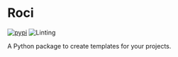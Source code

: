 # Roci

[![pypi](https://img.shields.io/pypi/v/roci.svg)](https://pypi.org/project/roci/)
![Linting](https://github.com/andrewblance/roci/workflows/Linting/badge.svg)

A Python package to create templates for your projects.

